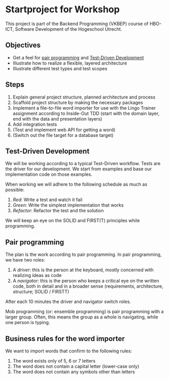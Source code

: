 # Startproject for Workshop
This project is part of the Backend Programming (VKBEP) course of 
HBO-ICT, Software Development of the Hogeschool Utrecht.

## Objectives
* Get a feel for [pair programming](https://en.wikipedia.org/wiki/Pair_programming) 
and [Test-Driven Development](https://en.wikipedia.org/wiki/Test-driven_development)
* Illustrate how to realize a flexible, layered architecture
* Illustrate different test types and test scopes

## Steps
1. Explain general project structure, planned architecture and process
2. Scaffold project structure by making the necessary packages
3. Implement a file-to-file word importer for use with the Lingo Trainer assignment
   according to Inside-Out TDD (start with the domain layer, end with the data and presentation layers)
4. Add integration tests
5. (Test and implement web API for getting a word)
6. (Switch out the file target for a database target)

## Test-Driven Development
We will be working according to a typical Test-Driven workflow.
Tests are the driver for our development. We start from examples
and base our implementation code on those examples.

When working we will adhere to the following schedule as much as possible:
1. *Red*: Write a test and watch it fail
2. *Green*: Write the simplest implementation that works
3. *Refactor*: Refactor the test and the solution

We will keep an eye on the SOLID and FIRST(T) principles while
programming.

## Pair programming
The plan is the work according to pair programming. In pair programming,
we have two roles:
1. A *driver*: this is the person at the keyboard, mostly concerned with realizing ideas as code
2. A *navigator*: this is the person who keeps a critical eye on the written code, 
   both in detail and in a broader sense (requirements, architecture, structure; SOLID / FIRSTT)
   
After each 10 minutes the driver and navigator switch roles.

Mob programming (or: ensemble programming) is pair programming with a larger group.
Often, this means the group as a whole is navigating, while one person is typing.

## Business rules for the word importer
We want to import words that confirm to the following rules:

1. The word exists only of 5, 6 or 7 letters
2. The word does not contain a capital letter (lower-case only)
3. The word does not contain any symbols other than letters
